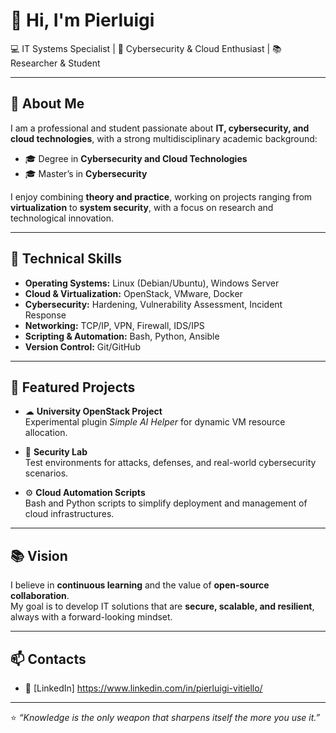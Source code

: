 # 👋 Hi, I'm Pierluigi  

💻 IT Systems Specialist | 🔐 Cybersecurity & Cloud Enthusiast | 📚 Researcher & Student  

---

## 🚀 About Me  
I am a professional and student passionate about **IT, cybersecurity, and cloud technologies**, with a strong multidisciplinary academic background:  

- 🎓 Degree in **Cybersecurity and Cloud Technologies**  
- 🎓 Master’s in **Cybersecurity**  

I enjoy combining **theory and practice**, working on projects ranging from **virtualization** to **system security**, with a focus on research and technological innovation.  

---

## 🔧 Technical Skills  
- **Operating Systems:** Linux (Debian/Ubuntu), Windows Server  
- **Cloud & Virtualization:** OpenStack, VMware, Docker  
- **Cybersecurity:** Hardening, Vulnerability Assessment, Incident Response  
- **Networking:** TCP/IP, VPN, Firewall, IDS/IPS  
- **Scripting & Automation:** Bash, Python, Ansible  
- **Version Control:** Git/GitHub  

---

## 📌 Featured Projects  
- ☁ **University OpenStack Project**  
  Experimental plugin *Simple AI Helper* for dynamic VM resource allocation.  

- 🔐 **Security Lab**  
  Test environments for attacks, defenses, and real-world cybersecurity scenarios.  

- ⚙ **Cloud Automation Scripts**  
  Bash and Python scripts to simplify deployment and management of cloud infrastructures.  

---

## 📚 Vision  
I believe in **continuous learning** and the value of **open-source collaboration**.  
My goal is to develop IT solutions that are **secure, scalable, and resilient**, always with a forward-looking mindset.  

---

## 📫 Contacts  

- 💼 [LinkedIn] https://www.linkedin.com/in/pierluigi-vitiello/ 

---
⭐ *“Knowledge is the only weapon that sharpens itself the more you use it.”*
